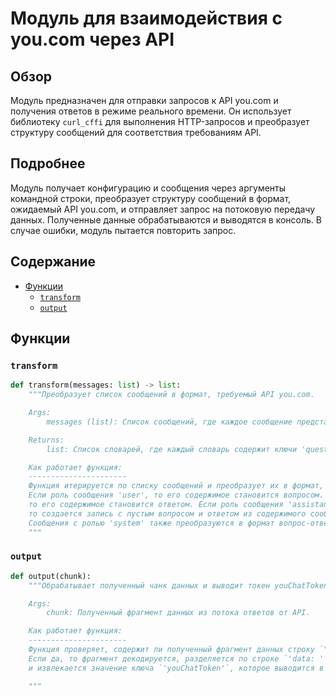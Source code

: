 # Модуль для взаимодействия с you.com через API

## Обзор

Модуль предназначен для отправки запросов к API you.com и получения ответов в режиме реального времени. Он использует библиотеку `curl_cffi` для выполнения HTTP-запросов и преобразует структуру сообщений для соответствия требованиям API.

## Подробнее

Модуль получает конфигурацию и сообщения через аргументы командной строки, преобразует структуру сообщений в формат, ожидаемый API you.com, и отправляет запрос на потоковую передачу данных. Полученные данные обрабатываются и выводятся в консоль. В случае ошибки, модуль пытается повторить запрос.

## Содержание

- [Функции](#Функции)
  - [`transform`](#transform)
  - [`output`](#output)

## Функции

### `transform`

```python
def transform(messages: list) -> list:
    """Преобразует список сообщений в формат, требуемый API you.com.

    Args:
        messages (list): Список сообщений, где каждое сообщение представляет собой словарь с ключами 'role' и 'content'.

    Returns:
        list: Список словарей, где каждый словарь содержит ключи 'question' и 'answer'.

    Как работает функция:
    ----------------------
    Функция итерируется по списку сообщений и преобразует их в формат, подходящий для API you.com.
    Если роль сообщения 'user', то его содержимое становится вопросом. Если следующее сообщение имеет роль 'assistant',
    то его содержимое становится ответом. Если роль сообщения 'assistant', но предыдущего сообщения с ролью 'user' не было,
    то создается запись с пустым вопросом и ответом из содержимого сообщения 'assistant'.
    Сообщения с ролью 'system' также преобразуются в формат вопрос-ответ, где вопрос - содержимое сообщения, а ответ - пустая строка.
    """
```

### `output`

```python
def output(chunk):
    """Обрабатывает полученный чанк данных и выводит токен youChatToken в консоль.

    Args:
        chunk: Полученный фрагмент данных из потока ответов от API.

    Как работает функция:
    ----------------------
    Функция проверяет, содержит ли полученный фрагмент данных строку `"youChatToken"`.
    Если да, то фрагмент декодируется, разделяется по строке `'data: '`, преобразуется из JSON в словарь,
    и извлекается значение ключа `'youChatToken'`, которое выводится в консоль.

    """